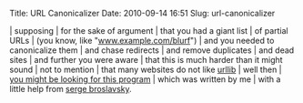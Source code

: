 Title: URL Canonicalizer
Date: 2010-09-14 16:51
Slug: url-canonicalizer

| supposing
| for the sake of argument
| that you had a giant list
| of partial URLs
| (you know, like "www.example.com/blurf")
| and you needed to canonicalize them
| and chase redirects
| and remove duplicates
| and dead sites
| and further you were aware
| that this is much harder than it might sound
| not to mention
| that many websites do not like [urllib][]
| well then
| [you might be looking for this program][this program]
| which was written by me
| with a little help from [serge broslavsky][].

[urllib]: https://docs.python.org/2/library/urllib2.html
[this program]: https://hacks.owlfolio.org/scratchpad/canonurls
[serge broslavsky]: http://stackoverflow.com/users/129815/serge-broslavsky
